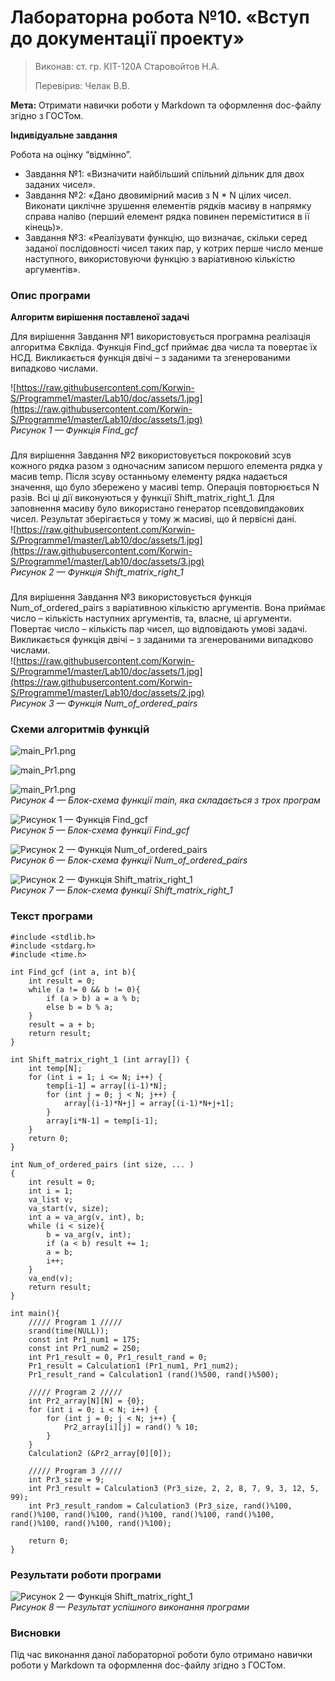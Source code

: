 ﻿
# Лабораторна робота №10. «Вступ до документації проекту»
> Виконав: ст. гр. КІТ-120А Cтаровойтов Н.А.
>
> Перевірив: Челак В.В.

**Мета:** Отримати навички роботи у Markdown та оформлення doc-файлу
згідно з ГОСТом.

**Індивідуальне завдання**  
  
Робота на оцінку “відмінно”.
* Завдання №1: «Визначити найбільший спільний дільник для двох заданих чисел».
* Завдання №2: «Дано двовимірний масив з N \* N цілих чисел. Виконати циклічне зрушення елементів рядків масиву в напрямку справа наліво (перший елемент рядка повинен переміститися в ії кінець)».
* Завдання №3: «Реалізувати функцію, що визначає, скільки серед заданої послідовності чисел таких пар, у котрих перше число менше наступного, використовуючи функцію з варіативною кількістю аргументів».

### Опис програми

**Алгоритм вирішення поставленої задачі**  
  
Для вирішення Завдання №1 використовується програмна реалізація
алгоритма Євкліда. Функція Find_gcf приймає два числа та повертає їх НСД. Викликається функція двічі – з заданими та згенерованими випадково числами.

![https://raw.githubusercontent.com/Korwin-S/Programme1/master/Lab10/doc/assets/1.jpg](https://raw.githubusercontent.com/Korwin-S/Programme1/master/Lab10/doc/assets/1.jpg)  
*Рисунок 1 — Функція Find_gcf*  
###
###
Для вирішення Завдання №2 використовується покроковий зсув кожного рядка разом з одночасним записом першого елемента рядка у масив temp. Після зсуву останньому елементу рядка надається значення, що було збережено у масиві temp. Операція повторюється N разів. 
Всі ці дії виконуються у функції Shift_matrix_right_1. Для заповнення масиву було використано генератор псевдовипдакових чисел. Результат зберігається у тому ж масиві, що й первісні дані.  
![https://raw.githubusercontent.com/Korwin-S/Programme1/master/Lab10/doc/assets/1.jpg](https://raw.githubusercontent.com/Korwin-S/Programme1/master/Lab10/doc/assets/3.jpg)  
*Рисунок 2 — Функція Shift_matrix_right_1*  
###
###
Для вирішення Завдання №3 використовується функція
Num_of_ordered_pairs з варіативною кількістю аргументів. Вона приймає число – кількість наступних аргументів, та, власне, ці аргументи. Повертає число – кількість пар чисел, що відповідають умові задачі.
Викликається функція двічі – з заданими та згенерованими випадково числами.  
![https://raw.githubusercontent.com/Korwin-S/Programme1/master/Lab10/doc/assets/1.jpg](https://raw.githubusercontent.com/Korwin-S/Programme1/master/Lab10/doc/assets/2.jpg)  
*Рисунок 3 — Функція Num_of_ordered_pairs*  


### Схеми алгоритмів функцій
![main_Pr1.png](https://raw.githubusercontent.com/Korwin-S/Programme1/master/Lab09/doc/assets/main_Pr1.png)  

![main_Pr1.png](https://raw.githubusercontent.com/Korwin-S/Programme1/master/Lab09/doc/assets/main_Pr2.png)  

![main_Pr1.png](https://raw.githubusercontent.com/Korwin-S/Programme1/master/Lab09/doc/assets/main_Pr3.png)  
*Рисунок 4 — Блок-схема функції main, яка складається з трох програм*  


![Рисунок 1 — Функція Find_gcf](https://raw.githubusercontent.com/Korwin-S/Programme1/master/Lab09/doc/assets/Find_gcf.png)  
*Рисунок 5 — Блок-схема функції Find_gcf*  



![Рисунок 2 — Функція Num_of_ordered_pairs](https://raw.githubusercontent.com/Korwin-S/Programme1/master/Lab09/doc/assets/Num_of_ordered_pairs.png)  
*Рисунок 6 — Блок-схема функції Num_of_ordered_pairs*  

![Рисунок 2 — Функція Shift_matrix_right_1](https://raw.githubusercontent.com/Korwin-S/Programme1/master/Lab09/doc/assets/Shift_matrix_right_1.png)  
*Рисунок 7 — Блок-схема функції Shift_matrix_right_1*  


### Текст програми
```
#include <stdlib.h>
#include <stdarg.h>
#include <time.h>

int Find_gcf (int a, int b){
    int result = 0;
    while (a != 0 && b != 0){
        if (a > b) a = a % b;
        else b = b % a;
    }
    result = a + b;
    return result;
}

int Shift_matrix_right_1 (int array[]) {
    int temp[N];
    for (int i = 1; i <= N; i++) {
        temp[i-1] = array[(i-1)*N];
        for (int j = 0; j < N; j++) {
            array[(i-1)*N+j] = array[(i-1)*N+j+1];
        }
        array[i*N-1] = temp[i-1];
    }
    return 0;
}

int Num_of_ordered_pairs (int size, ... )
{
    int result = 0;
    int i = 1;
    va_list v;
    va_start(v, size);
    int a = va_arg(v, int), b;
    while (i < size){
        b = va_arg(v, int);
        if (a < b) result += 1;
        a = b;
        i++;
    }
    va_end(v);
    return result;
}

int main(){
    ///// Program 1 /////
    srand(time(NULL));
    const int Pr1_num1 = 175;
    const int Pr1_num2 = 250;
    int Pr1_result = 0, Pr1_result_rand = 0;
    Pr1_result = Calculation1 (Pr1_num1, Pr1_num2);
    Pr1_result_rand = Calculation1 (rand()%500, rand()%500);

    ///// Program 2 /////
    int Pr2_array[N][N] = {0};
    for (int i = 0; i < N; i++) {
        for (int j = 0; j < N; j++) {
            Pr2_array[i][j] = rand() % 10;
        }
    }
    Calculation2 (&Pr2_array[0][0]);

    ///// Program 3 /////
    int Pr3_size = 9;
    int Pr3_result = Calculation3 (Pr3_size, 2, 2, 8, 7, 9, 3, 12, 5, 99);
    int Pr3_result_random = Calculation3 (Pr3_size, rand()%100, rand()%100, rand()%100, rand()%100, rand()%100, rand()%100, rand()%100, rand()%100, rand()%100);

    return 0;
}

```
### Результати роботи програми

![Рисунок 2 — Функція Shift_matrix_right_1](https://raw.githubusercontent.com/Korwin-S/Programme1/master/Lab10/doc/assets/4.jpg)  
*Рисунок 8 — Результат успішного виконання програми*

### Висновки
Під час виконання даної лабораторної роботи було отримано навички роботи у Markdown та оформлення doc-файлу згідно з ГОСТом.


